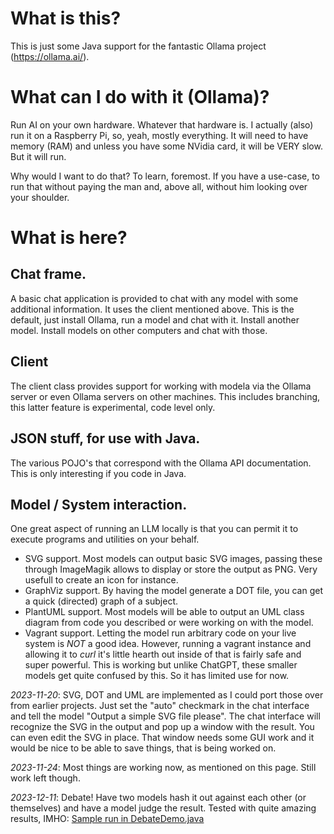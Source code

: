 # What is this?
This is just some Java support for the fantastic Ollama project (https://ollama.ai/).

# What can I do with it (Ollama)?
Run AI on your own hardware. Whatever that hardware is. I actually (also) run it on a Raspberry Pi, so, yeah, mostly everything. It will need to have memory (RAM) and unless you have some NVidia card, it will be VERY slow. But it will run.

Why would I want to do that? To learn, foremost. If you have a use-case, to run that without paying the man and, above all, without him looking over your shoulder.

# What is here?

## Chat frame.
A basic chat application is provided to chat with any model with some additional information.
It uses the client mentioned above.
This is the default, just install Ollama, run a model and chat with it. Install another model. Install models on other computers and chat with those.

## Client
The client class provides support for working with modela via the Ollama server or even Ollama servers on other machines. This includes branching, this latter feature is experimental, code level only.

## JSON stuff, for use with Java.
The various POJO's that correspond with the Ollama API documentation. This is only interesting if you code in Java.

## Model / System interaction.
One great aspect of running an LLM locally is that you can permit it to execute programs and
utilities on your behalf.
- SVG support. Most models can output basic SVG images, passing these through ImageMagik allows to display or store the output as PNG. Very usefull to create an icon for instance.
- GraphViz support. By having the model generate a DOT file, you can get a quick (directed) graph of a subject.
- PlantUML support. Most models will be able to output an UML
class diagram from code you described or were working on with the model.
- Vagrant support. Letting the model run arbitrary code on your live system is *NOT* a good idea. However, running a vagrant instance and allowing it to _curl_ it's little hearth out inside of that is fairly safe and super powerful. This is working but unlike ChatGPT, these smaller models get quite confused by this. So it has limited use for now.

_2023-11-20_: SVG, DOT and UML are implemented as I could port those over from
earlier projects. Just set the "auto" checkmark in the chat interface
and tell the model "Output a simple SVG file please". The chat interface
will recognize the SVG in the output and pop up a window with the result.
You can even edit the SVG in place.
That window needs some GUI work and it would be nice to be able to save things,
that is being worked on.

_2023-11-24_: Most things are working now, as mentioned on this page. Still work left though.

_2023-12-11_: Debate! Have two models hash it out against each other (or themselves) and have a model judge the result. Tested with quite amazing results, IMHO:
[Sample run in DebateDemo.java](debateDemo.md)
